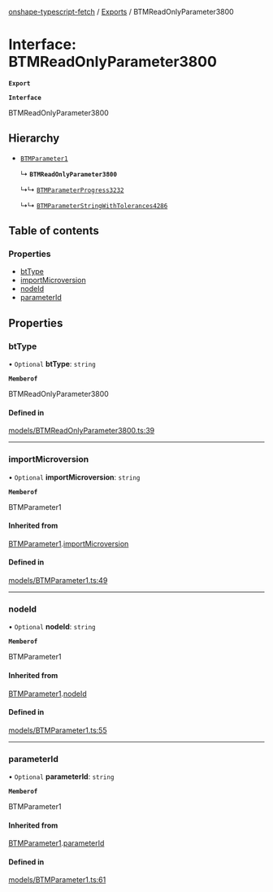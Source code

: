 [onshape-typescript-fetch](../README.md) / [Exports](../modules.md) / BTMReadOnlyParameter3800

# Interface: BTMReadOnlyParameter3800

**`Export`**

**`Interface`**

BTMReadOnlyParameter3800

## Hierarchy

- [`BTMParameter1`](BTMParameter1.md)

  ↳ **`BTMReadOnlyParameter3800`**

  ↳↳ [`BTMParameterProgress3232`](BTMParameterProgress3232.md)

  ↳↳ [`BTMParameterStringWithTolerances4286`](BTMParameterStringWithTolerances4286.md)

## Table of contents

### Properties

- [btType](BTMReadOnlyParameter3800.md#bttype)
- [importMicroversion](BTMReadOnlyParameter3800.md#importmicroversion)
- [nodeId](BTMReadOnlyParameter3800.md#nodeid)
- [parameterId](BTMReadOnlyParameter3800.md#parameterid)

## Properties

### btType

• `Optional` **btType**: `string`

**`Memberof`**

BTMReadOnlyParameter3800

#### Defined in

[models/BTMReadOnlyParameter3800.ts:39](https://github.com/toebes/onshape-typescript-fetch/blob/3e11ae1/models/BTMReadOnlyParameter3800.ts#L39)

___

### importMicroversion

• `Optional` **importMicroversion**: `string`

**`Memberof`**

BTMParameter1

#### Inherited from

[BTMParameter1](BTMParameter1.md).[importMicroversion](BTMParameter1.md#importmicroversion)

#### Defined in

[models/BTMParameter1.ts:49](https://github.com/toebes/onshape-typescript-fetch/blob/3e11ae1/models/BTMParameter1.ts#L49)

___

### nodeId

• `Optional` **nodeId**: `string`

**`Memberof`**

BTMParameter1

#### Inherited from

[BTMParameter1](BTMParameter1.md).[nodeId](BTMParameter1.md#nodeid)

#### Defined in

[models/BTMParameter1.ts:55](https://github.com/toebes/onshape-typescript-fetch/blob/3e11ae1/models/BTMParameter1.ts#L55)

___

### parameterId

• `Optional` **parameterId**: `string`

**`Memberof`**

BTMParameter1

#### Inherited from

[BTMParameter1](BTMParameter1.md).[parameterId](BTMParameter1.md#parameterid)

#### Defined in

[models/BTMParameter1.ts:61](https://github.com/toebes/onshape-typescript-fetch/blob/3e11ae1/models/BTMParameter1.ts#L61)

